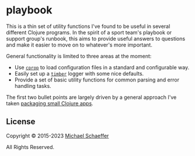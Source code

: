 # playbook

This is a thin set of utility functions I've found to be useful in
several different Clojure programs. In the spirit of a sport team's
playbook or support group's runbook, this aims to provide useful
answers to questions and make it easier to move on to whatever's more
important.

General functionality is limited to three areas at the moment:

* Use [`cprop`](https://github.com/tolitius/cprop) to load
  configuration files in a standard and configurable way.
* Easily set up a [`timber`](https://github.com/ptaoussanis/timbre)
  logger with some nice defaults.
* Provide a set of basic utility functions for common parsing and
  error handling tasks.

The first two bullet points are largely driven by a general approach
I've taken [packaging small Clojure apps](https://www.mschaef.com/packaging_small_clojure_apps).

## License

Copyright © 2015-2023 [Michael Schaeffer](http://www.mschaef.com/)

All Rights Reserved.

